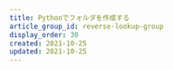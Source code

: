 ```yaml
---
title: Pythonでフォルダを作成する
article_group_id: reverse-lookup-group
display_order: 30
created: 2021-10-25
updated: 2021-10-25
---
```

